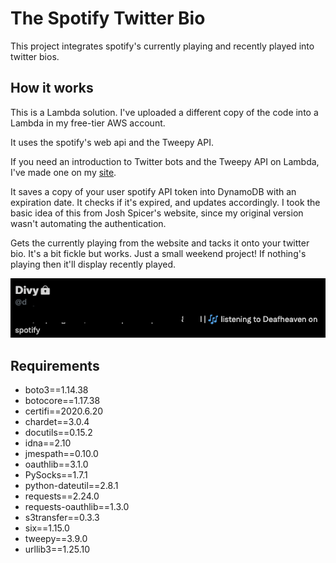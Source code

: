 # The Spotify Twitter Bio

This project integrates spotify's currently playing and recently played into twitter bios.

## How it works

This is a Lambda solution. I've uploaded a different copy of the code into a Lambda in my free-tier AWS account.

It uses the spotify's web api and the Tweepy API. 

If you need an introduction to Twitter bots and the Tweepy API on Lambda, I've made one on my [site](https://dgandhi.me/a-first-twitter-bot/).

It saves a copy of your user spotify API token into DynamoDB with an expiration date. It checks if it's expired, and updates accordingly. I took the basic idea of this from Josh Spicer's website, since my original version wasn't automating the authentication.

Gets the currently playing from the website and tacks it onto your twitter bio. It's a bit fickle but works. Just a small weekend project! If nothing's playing then it'll display recently played.

![Screenshot of Twitter Bio](./screenshot.png?raw=true "Screenshot")

## Requirements

- boto3==1.14.38
- botocore==1.17.38
- certifi==2020.6.20
- chardet==3.0.4
- docutils==0.15.2
- idna==2.10
- jmespath==0.10.0
- oauthlib==3.1.0
- PySocks==1.7.1
- python-dateutil==2.8.1
- requests==2.24.0
- requests-oauthlib==1.3.0
- s3transfer==0.3.3
- six==1.15.0
- tweepy==3.9.0
- urllib3==1.25.10
